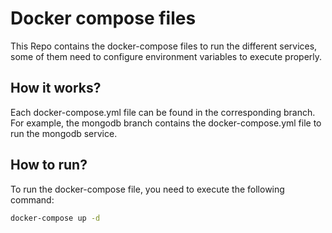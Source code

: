 # Docker compose files

This Repo contains the docker-compose files to run the different services, some of them
need to configure environment variables to execute properly.

## How it works? 

Each docker-compose.yml file can be found in the corresponding branch. For example, the mongodb branch contains the docker-compose.yml file to run the mongodb service.

## How to run?

To run the docker-compose file, you need to execute the following command:

```bash
docker-compose up -d
```